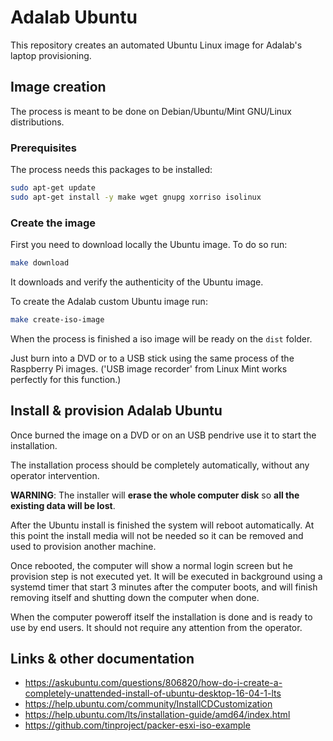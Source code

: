 # Adalab Ubuntu

This repository creates an automated Ubuntu Linux image for Adalab's laptop provisioning.

## Image creation

The process is meant to be done on Debian/Ubuntu/Mint GNU/Linux distributions.

### Prerequisites

The process needs this packages to be installed:
```bash
sudo apt-get update
sudo apt-get install -y make wget gnupg xorriso isolinux
```

### Create the image

First you need to download locally the Ubuntu image. To do so run:

```bash
make download
```

It downloads and verify the authenticity of the Ubuntu image.

To create the Adalab custom Ubuntu image run:

```bash
make create-iso-image
```

When the process is finished a iso image will be ready on the `dist` folder.

Just burn into a DVD or to a USB stick using the same process of the Raspberry Pi images. 
('USB image recorder' from Linux Mint works perfectly for this function.)

## Install & provision Adalab Ubuntu

Once burned the image on a DVD or on an USB pendrive use it to start the installation.

The installation process should be completely automatically, without any operator intervention.
 
**WARNING**: The installer will **erase the whole computer disk** so **all the existing data will be lost**.

After the Ubuntu install is finished the system will reboot automatically. At this point the install media will not be 
needed so it can be removed and used to provision another machine.

Once rebooted, the computer will show a normal login screen but he provision step is not executed yet. 
It will be executed in background using a systemd timer that start 3 minutes after the computer boots, 
and will finish removing itself and shutting down the computer when done. 

When the computer poweroff itself the installation is done and is ready to use by end users.
It should not require any attention from the operator. 

## Links & other documentation

- https://askubuntu.com/questions/806820/how-do-i-create-a-completely-unattended-install-of-ubuntu-desktop-16-04-1-lts
- https://help.ubuntu.com/community/InstallCDCustomization
- https://help.ubuntu.com/lts/installation-guide/amd64/index.html
- https://github.com/tinproject/packer-esxi-iso-example
